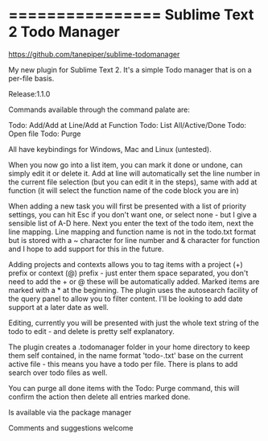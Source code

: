 ================
Sublime Text 2 Todo Manager
================

https://github.com/tanepiper/sublime-todomanager

My new plugin for Sublime Text 2. It's a simple Todo manager that is on a per-file basis.

Release:1.1.0

Commands available through the command palate are:

Todo: Add/Add at Line/Add at Function
Todo: List All/Active/Done
Todo: Open file
Todo: Purge

All have keybindings for Windows, Mac and Linux (untested).

When you now go into a list item, you can mark it done or undone, can simply edit it or delete it.  Add at line will automatically set the line number in the current file selection (but you can edit it in the steps), same with add at function (it will select the function name of the code block you are in)

When adding a new task you will first be presented with a list of priority settings, you can hit Esc if you don't want one, or select none - but I give a sensible list of A-D here.  Next you enter the text of the todo item, next the line mapping.  Line mapping and function name is not in the todo.txt format but is stored with a ~ character for line number and & character for function and I hope to add support for this in the future.

Adding projects and contexts allows you to tag items with a project (+) prefix or context (@) prefix - just enter them space separated, you don't need to add the + or @ these will be automatically added.  Marked items are marked with a * at the beginning.  The plugin uses the autosearch facility of the query panel to allow you to filter content. I'll be looking to add date support at a later date as well.

Editing, currently you will be presented with just the whole text string of the todo to edit - and delete is pretty self explanatory.

The plugin creates a .todomanager folder in your home directory to keep them self contained, in the name format 'todo-<filename-md5>.txt' base on the current active file - this means you have a todo per file.  There is plans to add search over todo files as well.

You can purge all done items with the Todo: Purge command, this will confirm the action then delete all entries marked done.

Is available via the package manager

Comments and suggestions welcome
